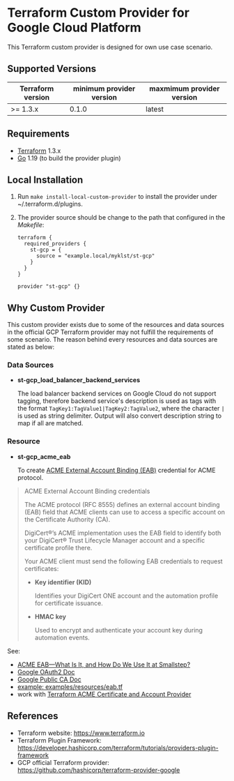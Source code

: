 Terraform Custom Provider for Google Cloud Platform
===================================================

This Terraform custom provider is designed for own use case scenario.

Supported Versions
------------------

| Terraform version | minimum provider version |maxmimum provider version
| ---- | ---- | ----|
| >= 1.3.x	| 0.1.0	| latest |

Requirements
------------

-	[Terraform](https://www.terraform.io/downloads.html) 1.3.x
-	[Go](https://golang.org/doc/install) 1.19 (to build the provider plugin)

Local Installation
------------------

1. Run `make install-local-custom-provider` to install the provider under ~/.terraform.d/plugins.

2. The provider source should be change to the path that configured in the *Makefile*:

    ```
    terraform {
      required_providers {
        st-gcp = {
          source = "example.local/myklst/st-gcp"
        }
      }
    }

    provider "st-gcp" {}
    ```

Why Custom Provider
-------------------

This custom provider exists due to some of the resources and data sources in the
official GCP Terraform provider may not fulfill the requirements of some scenario.
The reason behind every resources and data sources are stated as below:

### Data Sources

- **st-gcp_load_balancer_backend_services**

  The load balancer backend services on Google Cloud do not support tagging, therefore
  backend service's description is used as tags with the format
  `TagKey1:TagValue1|TagKey2:TagValue2`, where the character `|` is used as string
  delimiter. Output will also convert description string to map if all are matched.

### Resource

- **st-gcp_acme_eab**

  To create [ACME External Account Binding (EAB)](https://docs.digicert.com/en/trust-lifecycle-manager/integration-guides/third-party-acme-integration/acme-external-account-binding--eab-.html)
  credential for ACME protocol.

> ACME External Account Binding credentials
>
> The ACME protocol (RFC 8555) defines an external account binding (EAB) field
> that ACME clients can use to access a specific account on the Certificate
> Authority (CA).
>
> DigiCert​​®​​’s ACME implementation uses the EAB field to identify both your
> DigiCert​​®​​ Trust Lifecycle Manager account and a specific certificate profile there.
>
> Your ACME client must send the following EAB credentials to request certificates:
>
> * **Key identifier (KID)**
>
>    Identifies your DigiCert ONE account and the automation profile for
>    certificate issuance.
>
> * **HMAC key**
>
>    Used to encrypt and authenticate your account key during automation events.

  See:
   - [ACME EAB—What Is It, and How Do We Use It at Smallstep?](https://smallstep.com/blog/acme-eab-overview/)
   - [Google OAuth2 Doc](https://developers.google.com/identity/protocols/oauth2/service-account)
   - [Google Public CA Doc](https://cloud.google.com/certificate-manager/docs/reference/rest/v1beta1/projects.locations.externalAccountKeys/create)
   - [example: examples/resources/eab.tf](examples/resources/eab.tf)
   - work with [Terraform ACME Certificate and Account Provider](https://registry.terraform.io/providers/vancluever/acme/latest/docs)

References
----------

- Terraform website: https://www.terraform.io
- Terraform Plugin Framework: https://developer.hashicorp.com/terraform/tutorials/providers-plugin-framework
- GCP official Terraform provider: https://github.com/hashicorp/terraform-provider-google
